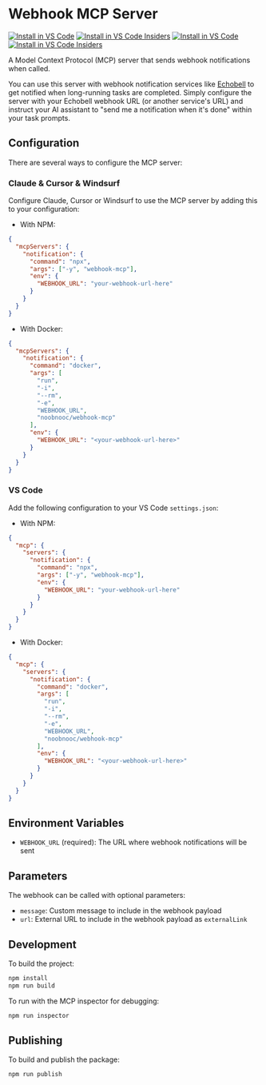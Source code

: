 # Webhook MCP Server

[![Install in VS Code](https://img.shields.io/badge/VS_Code-NPM-0098FF?style=flat-square&logo=visualstudiocode&logoColor=white)](https://insiders.vscode.dev/redirect/mcp/install?name=notification&inputs=%5B%7B%22type%22%3A%20%22promptString%22%2C%22id%22%3A%20%22notification_webhook_url%22%2C%22description%22%3A%20%22Notification%20Webhook%20URL%22%2C%22password%22%3A%20true%7D%5D&config=%7B%22command%22%3A%20%22npx%22%2C%22args%22%3A%20%5B%22-y%22%2C%20%22webhook-mcp%22%5D%2C%22env%22%3A%20%7B%20%22WEBHOOK_URL%22%3A%20%22%24%7Binput%3Anotification_webhook_url%7D%22%20%7D%7D) [![Install in VS Code Insiders](https://img.shields.io/badge/VS_Code_Insiders-NPM-24bfa5?style=flat-square&logo=visualstudiocode&logoColor=white)](https://insiders.vscode.dev/redirect/mcp/install?name=notification&inputs=%5B%7B%22type%22%3A%20%22promptString%22%2C%22id%22%3A%20%22notification_webhook_url%22%2C%22description%22%3A%20%22Notification%20Webhook%20URL%22%2C%22password%22%3A%20true%7D%5D&config=%7B%22command%22%3A%20%22npx%22%2C%22args%22%3A%20%5B%22-y%22%2C%20%22webhook-mcp%22%5D%2C%22env%22%3A%20%7B%20%22WEBHOOK_URL%22%3A%20%22%24%7Binput%3Anotification_webhook_url%7D%22%20%7D%7D&quality=insiders)
[![Install in VS Code](https://img.shields.io/badge/VS_Code-Docker-0098FF?style=flat-square&logo=visualstudiocode&logoColor=white)](https://insiders.vscode.dev/redirect/mcp/install?name=notification&inputs=%5B%7B%22type%22%3A%20%22promptString%22%2C%22id%22%3A%20%22notification_webhook_url%22%2C%22description%22%3A%20%22Notification%20Webhook%20URL%22%2C%22password%22%3A%20true%7D%5D&config=%7B%22command%22%3A%22docker%22%2C%22args%22%3A%5B%22run%22%2C%22-i%22%2C%22--rm%22%2C%22-e%22%2C%22WEBHOOK_URL%22%2C%22noobnooc%2Fwebhook-mcp%22%5D%2C%22env%22%3A%7B%22WEBHOOK_URL%22%3A%22%24%7Binput%3Anotification_webhook_url%7D%22%7D%7D) [![Install in VS Code Insiders](https://img.shields.io/badge/VS_Code_Insiders-Docker-24bfa5?style=flat-square&logo=visualstudiocode&logoColor=white)](https://insiders.vscode.dev/redirect/mcp/install?name=notification&inputs=%5B%7B%22type%22%3A%20%22promptString%22%2C%22id%22%3A%20%22notification_webhook_url%22%2C%22description%22%3A%20%22Notification%20Webhook%20URL%22%2C%22password%22%3A%20true%7D%5D&config=%7B%22command%22%3A%22docker%22%2C%22args%22%3A%5B%22run%22%2C%22-i%22%2C%22--rm%22%2C%22-e%22%2C%22WEBHOOK_URL%22%2C%22noobnooc%2Fwebhook-mcp%22%5D%2C%22env%22%3A%7B%22WEBHOOK_URL%22%3A%22%24%7Binput%3Anotification_webhook_url%7D%22%7D%7D&quality=insiders)

A Model Context Protocol (MCP) server that sends webhook notifications when called.

You can use this server with webhook notification services like [Echobell](https://echobell.one) to get notified when long-running tasks are completed. Simply configure the server with your Echobell webhook URL (or another service's URL) and instruct your AI assistant to "send me a notification when it's done" within your task prompts.

## Configuration

There are several ways to configure the MCP server:

### Claude & Cursor & Windsurf

Configure Claude, Cursor or Windsurf to use the MCP server by adding this to your configuration:

- With NPM:

```json
{
  "mcpServers": {
    "notification": {
      "command": "npx",
      "args": ["-y", "webhook-mcp"],
      "env": {
        "WEBHOOK_URL": "your-webhook-url-here"
      }
    }
  }
}
```

- With Docker:

```json
{
  "mcpServers": {
    "notification": {
      "command": "docker",
      "args": [
        "run",
        "-i",
        "--rm",
        "-e",
        "WEBHOOK_URL",
        "noobnooc/webhook-mcp"
      ],
      "env": {
        "WEBHOOK_URL": "<your-webhook-url-here>"
      }
    }
  }
}
```

### VS Code

Add the following configuration to your VS Code `settings.json`:

- With NPM:

```json
{
  "mcp": {
    "servers": {
      "notification": {
        "command": "npx",
        "args": ["-y", "webhook-mcp"],
        "env": {
          "WEBHOOK_URL": "your-webhook-url-here"
        }
      }
    }
  }
}
```

- With Docker:

```json
{
  "mcp": {
    "servers": {
      "notification": {
        "command": "docker",
        "args": [
          "run",
          "-i",
          "--rm",
          "-e",
          "WEBHOOK_URL",
          "noobnooc/webhook-mcp"
        ],
        "env": {
          "WEBHOOK_URL": "<your-webhook-url-here>"
        }
      }
    }
  }
}
```

## Environment Variables

- `WEBHOOK_URL` (required): The URL where webhook notifications will be sent

## Parameters

The webhook can be called with optional parameters:

- `message`: Custom message to include in the webhook payload
- `url`: External URL to include in the webhook payload as `externalLink`

## Development

To build the project:

```bash
npm install
npm run build
```

To run with the MCP inspector for debugging:

```bash
npm run inspector
```

## Publishing

To build and publish the package:

```bash
npm run publish
```
